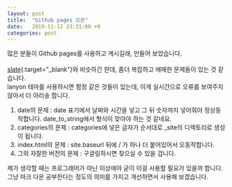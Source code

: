 ```yaml
---
layout: post
title:  "Github pages 오픈"
date:   2019-11-12 23:31:00 +9
categories: post
---
```

많은 분들이 Github pages를 사용하고 계시길래, 만들어 보았습니다.<br><br>
[slate](https://github.com/slatedocs/slate){:target="_blank"}와 비슷하긴 한데, 좀더 복잡하고 애매한 문제들이 있는 것 같습니다.  
lanyon 테마를 사용하시면 함정 같은 것들이 있는데, 이게 실시간으로 오류를 보여주지 않아서 더 아리송 합니다.    
  
1. date의 문제 : date 표기에서 날짜와 시간을 넣고 그 뒤 숫자까지 넣어줘야 정상동작합니다. date_to_string에서 형식이 맞아야 하는 것 같네요.
2. categories의 문제 : categories에 넣은 글자가 순서대로 _site의 디렉토리로 생성이 됩니다.
3. index.html의 문제 : site.baseurl 뒤에 / 가 하나 더 붙어있어서 오동작합니다.
4. 그외 자잘한 버전의 문제 : 구글링하시면 찾으실 수 있을 겁니다.
  
제가 생각할 때는 프로그래머가 아닌 이상에야 굳이 이걸 사용할 필요가 있을까 합니다. 
그냥 마크 다운 공부한다는 정도의 의미를 가지고 개선하면서 사용해 보겠습니다.